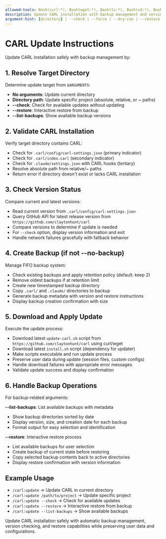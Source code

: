 ```yaml
---
allowed-tools: Bash(curl:*), Bash(wget:*), Bash(ls:*), Bash(cd:*), Bash(cp:*), Bash(rm:*), Bash(mkdir:*), Bash(date:*), Bash(du:*), Bash(grep:*), Read, Write
description: Update CARL installation with backup management and version control
argument-hint: [directory] | --check | --force | --dry-run | --restore | --list-backups
---
```


# CARL Update Instructions

Update CARL installation safely with backup management by:

## 1. Resolve Target Directory
Determine update target from `$ARGUMENTS`:
- **No arguments**: Update current directory
- **Directory path**: Update specific project (absolute, relative, or ~ paths)
- **--check**: Check for available updates without updating
- **--restore**: Interactive restore from backup
- **--list-backups**: Show available backup versions

## 2. Validate CARL Installation
Verify target directory contains CARL:
- Check for `.carl/config/carl-settings.json` (primary indicator)
- Check for `.carl/index.carl` (secondary indicator)
- Check for `.claude/settings.json` with CARL hooks (tertiary)
- Resolve absolute path from relative/~ paths
- Return error if directory doesn't exist or lacks CARL installation

## 3. Check Version Status  
Compare current and latest versions:
- Read current version from `.carl/config/carl-settings.json`
- Query GitHub API for latest release version from `https://github.com/claytonhunt/carl`
- Compare versions to determine if update is needed
- For `--check` option, display version information and exit
- Handle network failures gracefully with fallback behavior

## 4. Create Backup (if not --no-backup)
Manage FIFO backup system:
- Check existing backups and apply retention policy (default: keep 2)
- Remove oldest backups if at retention limit
- Create new timestamped backup directory
- Copy `.carl/` and `.claude/` directories to backup
- Generate backup metadata with version and restore instructions
- Display backup creation confirmation with size

## 5. Download and Apply Update
Execute the update process:
- Download latest `update-carl.sh` script from `https://github.com/claytonhunt/carl` using curl/wget
- Download latest `install.sh` script (dependency for updater)
- Make scripts executable and run update process
- Preserve user data during update (session files, custom configs)
- Handle download failures with appropriate error messages
- Validate update success and display confirmation

## 6. Handle Backup Operations
For backup-related arguments:

**--list-backups**: List available backups with metadata
- Show backup directories sorted by date
- Display version, size, and creation date for each backup
- Format output for easy selection and identification

**--restore**: Interactive restore process
- List available backups for user selection
- Create backup of current state before restoring
- Copy selected backup contents back to active directories
- Display restore confirmation with version information

## Example Usage
- `/carl:update` → Update CARL in current directory
- `/carl:update /path/to/project` → Update specific project
- `/carl:update --check` → Check for available updates
- `/carl:update --restore` → Interactive restore from backup
- `/carl:update --list-backups` → Show available backups

Update CARL installation safely with automatic backup management, version checking, and restore capabilities while preserving user data and configurations.

